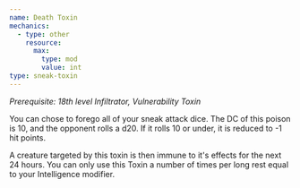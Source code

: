 ```yaml
---
name: Death Toxin
mechanics:
  - type: other
    resource:
      max:
        type: mod
        value: int
type: sneak-toxin
---
```

_Prerequisite: 18th level Infiltrator, Vulnerability Toxin_

You can chose to forego all of your sneak attack dice. The DC of this poison is 10, and the opponent rolls a d20. If it rolls 10 or under, it is reduced to -1 hit points.

A creature targeted by this toxin is then immune to it's effects for the next 24 hours. You can only use this Toxin a number of times per long rest equal to your Intelligence modifier.
